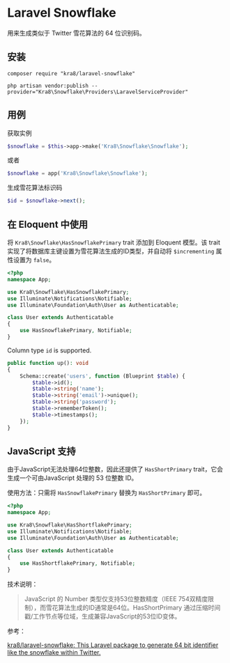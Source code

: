 # Laravel Snowflake

用来生成类似于 Twitter 雪花算法的 64 位识别码。

## 安装

```shell
composer require "kra8/laravel-snowflake"

php artisan vendor:publish --provider="Kra8\Snowflake\Providers\LaravelServiceProvider"
```

## 用例

获取实例

```php
$snowflake = $this->app->make('Kra8\Snowflake\Snowflake');
```

或者

```php
$snowflake = app('Kra8\Snowflake\Snowflake');
```

 生成雪花算法标识码

```php
$id = $snowflake->next();
```

## 在 Eloquent 中使用

将 `Kra8\Snowflake\HasSnowflakePrimary` trait 添加到 Eloquent 模型。该 trait 实现了将数据库主键设置为雪花算法生成的ID类型，并自动将 `$incrementing` 属性设置为 `false`。

```php
<?php
namespace App;

use Kra8\Snowflake\HasSnowflakePrimary;
use Illuminate\Notifications\Notifiable;
use Illuminate\Foundation\Auth\User as Authenticatable;

class User extends Authenticatable
{
    use HasSnowflakePrimary, Notifiable;
}
```

Column type `id` is supported.

```php
public function up(): void
{
    Schema::create('users', function (Blueprint $table) {
        $table->id();
        $table->string('name');
        $table->string('email')->unique();
        $table->string('password');
        $table->rememberToken();
        $table->timestamps();
    });
}
```

## JavaScript 支持

由于JavaScript无法处理64位整数，因此还提供了 `HasShortPrimary` trait，它会生成一个可由JavaScript 处理的 53 位整数 ID。

使用方法：只需将 `HasSnowflakePrimary` 替换为 `HasShortPrimary` 即可。

```php
<?php
namespace App;

use Kra8\Snowflake\HasShortflakePrimary;
use Illuminate\Notifications\Notifiable;
use Illuminate\Foundation\Auth\User as Authenticatable;

class User extends Authenticatable
{
    use HasShortflakePrimary, Notifiable;
}
```

技术说明：

> JavaScript 的 Number 类型仅支持53位整数精度（IEEE 754双精度限制），而雪花算法生成的ID通常是64位。HasShortPrimary 通过压缩时间戳/工作节点等位域，生成兼容JavaScript的53位ID变体。



参考：

[kra8/laravel-snowflake: This Laravel package to generate 64 bit identifier like the snowflake within Twitter.](https://github.com/kra8/laravel-snowflake)
